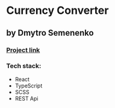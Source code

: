# Currency Converter
## by Dmytro Semenenko

### [Project link](https://dmytrosmnnk.github.io/currency-converter-react/)

### Tech stack:
- React
- TypeScript
- SCSS
- REST Api

